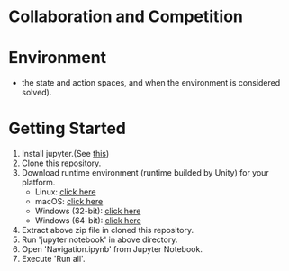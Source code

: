 # Collaboration and Competition

# Environment
- the state and action spaces, and when the environment is considered solved).

# Getting Started
1. Install jupyter.(See [this](https://jupyter.readthedocs.io/en/latest/install.html))
1. Clone this repository.
1. Download runtime environment (runtime builded by Unity) for your platform.
    - Linux: [click here](https://s3-us-west-1.amazonaws.com/udacity-drlnd/P3/Tennis/Tennis_Linux.zip)
    - macOS: [click here](https://s3-us-west-1.amazonaws.com/udacity-drlnd/P3/Tennis/Tennis.app.zip)
    - Windows (32-bit): [click here](https://s3-us-west-1.amazonaws.com/udacity-drlnd/P3/Tennis/Tennis_Windows_x86.zip)
    - Windows (64-bit): [click here](https://s3-us-west-1.amazonaws.com/udacity-drlnd/P3/Tennis/Tennis_Windows_x86_64.zip)
1. Extract above zip file in cloned this repository.
1. Run 'jupyter notebook' in above directory.
1. Open 'Navigation.ipynb' from Jupyter Notebook.
1. Execute 'Run all'.
